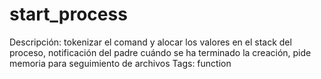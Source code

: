 # start_process

Descripción: tokenizar el comand y alocar los valores en el stack del proceso, notificación del padre cuándo se ha terminado la creación, pide memoria para seguimiento de archivos
Tags: function